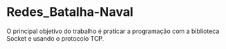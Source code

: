 # Redes_Batalha-Naval
O principal objetivo do trabalho é praticar a programação com a biblioteca Socket e usando o protocolo TCP. 
